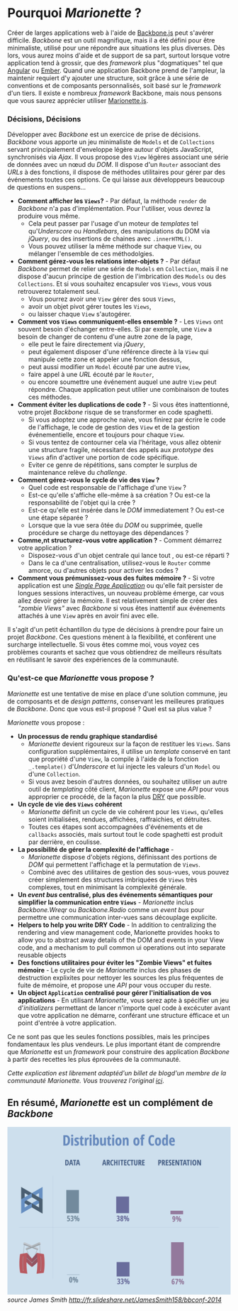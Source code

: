 # Pourquoi _Marionette_ ?

Créer de larges applications web à l'aide de [Backbone.js][backbone] peut s'avérer difficile. _Backbone_ est un outil magnifique, mais il a été défini pour être minimaliste, utilisé pour une répondre aux situations les plus diverses. Dès lors, vous aurez moins d'aide et de support de sa part, surtout lorsque votre application tend à grossir, que des _framework_ plus "dogmatiques" tel que [Angular][angular] ou [Ember][ember].  Quand une application Backbone prend de l'ampleur, la maintenir requiert d'y ajouter une structure, soit grâce à une série de conventions et de composants personnalisés, soit basé sur le _framework_ d'un tiers. Il existe e nombreux _framework_ Backbone, mais nous pensons que vous saurez apprécier utiliser [Marionette.js][marionette].  

###  Décisions, Décisions

Développer avec _Backbone_ est un exercice de prise de décisions. _Backbone_ vous apporte un jeu minimaliste de `Models` et de `Collections` servant principalement d'enveloppe légère autour d'objets JavaScript, synchronisés via _Ajax_. Il vous propose des `View` légères associant une série de données avec un nœud du _DOM_. Il dispose d'un `Router` associant des _URLs_ à des fonctions, il dispose de méthodes utilitaires pour gérer par des événements toutes ces options. Ce qui laisse aux développeurs beaucoup de questions en suspens…

- **Comment afficher les `Views`?** - Par défaut, la méthode `render` de _Backbone_ n'a pas d'implémentation. Pour l'utiliser, vous devrez la produire vous même.
  + Cela peut passer par l'usage d'un moteur de _templates_ tel qu'_Underscore_ ou _Handlebars_, des manipulations du DOM via _jQuery_, ou des insertions de chaines avec `.innerHTML()`.
  + Vous pouvez utiliser la même méthode sur chaque `View`, ou mélanger l'ensemble de ces méthodolgies.
- **Comment gérez-vous les relations inter-objets ?** - Par défaut _Backbone_ permet de relier une série de `Models` en `Collection`, mais il ne dispose d'aucun principe de gestion de l'imbrication des `Models` ou des `Collections`. Et si vous souhaitez encapsuler vos `Views`, vous vous retrouverez totalement seul.
  + Vous pourrez avoir une `View` gérer des sous `Views`,
  + avoir un objet pivot gérer toutes les `Views`,
  + ou laisser chaque `View` s'autogérer.
- **Comment vos `Views` communiquent-elles ensemble ?** - Les `Views` ont souvent besoin d'échanger entre-elles. Si par exemple, une `View` a besoin de changer de contenu d'une autre zone de la page,
  + elle peut le faire directement via _jQuery_,
  + peut également disposer d'une référence directe à la `View` qui manipule cette zone et appeler une fonction dessus,
  + peut aussi modifier un `Model` écouté par une autre `View`,
  + faire appel à une _URL_ écouté par le `Router`,
  + ou encore soumettre une événement auquel une autre `View` peut répondre. Chaque application peut utilier une combinaison de toutes ces méthodes.
- **Comment éviter les duplications de code ?** - Si vous êtes inattentionné, votre projet _Backbone_ risque de se transformer en code spaghetti.
  + Si vous adoptez une approche naive, vous finirez par écrire le code de l'affichage, le code de gestion des `View` et de la gestion événementielle, encore et toujours pour chaque `View`.
  + Si vous tentez de contourner cela via l'héritage, vous allez obtenir une structure fragile, nécessitant des appels aux _prototype_ des `Views` afin d'activer une portion de code spécifique.
  + Eviter ce genre de répétitions, sans compter le surplus de maintenance relève du _challenge_.
- **Comment gérez-vous le cycle de vie des `View` ?**
  + Quel code est responsable de l'affichage d'une `View` ?
  + Est-ce qu'elle s'affiche elle-même à sa création ? Ou est-ce la responsabilité de l'objet qui la crée ?
  + Est-ce qu'elle est insérée dans le _DOM_ immediatement ? Ou est-ce une étape séparée ?
  + Lorsque que la vue sera ôtée du _DOM_ ou supprimée, quelle procédure se charge du nettoyage des dépendances ?
- **Comme,nt structurez-vous votre application ?** - Comment démarrez votre application ?  
  + Disposez-vous d'un objet centrale qui lance tout
  , ou est-ce réparti ?
  + Dans le ca d'une centralisation, utilisez-vous le `Router` comme amorce, ou d'autres objets pour activer les  codes ?
- **Comment vous prémunissez-vous des fuites mémoire ?** - Si votre application est une [_Single Page Application_][spa] ou qu'elle fait persister de longues sessions interactives, un nouveau problème émerge, car vous allez devoir gérer la mémoire. Il est relativement simple de créer des _"zombie Views"_ avec _Backbone_ si vous êtes inattentif aux événements attachés à une `View` après en avoir fini avec elle.

Il s'agit d'un petit échantillon du type de décisions à prendre pour faire un projet _Backbone_. Ces questions mènent à la flexibilité, et confèrent une surcharge intellectuelle. Si vous êtes comme moi, vous voyez ces problèmes courants et sachez que vous obtiendrez de meilleurs résultats en réutilisant le savoir des expériences de la communauté.

### Qu'est-ce que _Marionette_ vous propose ?

_Marionette_ est une tentative de mise en place d'une solution commune, jeu de composants et de _design patterns_, conservant les meilleures pratiques de _Backbone_. Donc que vous est-il proposé ? Quel est sa plus value ?

_Marionette_ vous propose :

- **Un processus de rendu graphique standardisé**  
  + _Marionette_ devient rigoureux sur la façon de restituer les `Views`. Sans configuration supplémentaires, il utilise un _template_ conservé en tant que propriété d'une `View`, la compile à l'aide de la fonction `_.template()` d'_Underscore_ et lui injecte les valeurs d'un `Model` ou d'une `Collection`.  
  + Si vous avez besoin d'autres données, ou souhaitez utiliser un autre outil de _templating_ côté client, _Marionette_ expose une _API_ pour vous approprier ce procédé, de la façon la plus [DRY][dry] que possible.
- **Un cycle de vie des `Views` cohérent**
  + _Marionette_ définit un cycle de vie cohérent pour les `Views`, qu'elles soient initialisées, rendues, affichées, raffraichies, et détruites.  
  + Toutes ces étapes sont accompagnées d'événements et de `callbacks` associés, mais surtout tout le code spaghetti est produit par derrière, en coulisse.
- **La possibilité de gérer la complexité de l'affichage** -
  + _Marionette_ dispose d'objets régions, définissant des portions de _DOM_ qui permettent l'affichage et la permutation de `Views`.
  + Combiné avec des utilitaires de gestion des sous-vues, vous pouvez créer simplement des structures imbriquées de `Views` très complexes, tout en minimisant la complexité générale.
- **Un _event bus_ centralisé, plus des événements sémantiques pour simplifier la communication entre `Views`** - _Marionette_ inclus _Backbone.Wreqr_ ou _Backbone.Radio_ comme un _event bus_ pour permettre une communication inter-vues sans découplage explicite.  
- **Helpers to help you write DRY Code** - In addition to centralizing the rendering and view management code, Marionette provides hooks to allow you to abstract away details of the DOM and events in your View code, and a mechanism to pull common ui operations out into separate reusable objects
- **Des fonctions utilitaires pour éviter les "Zombie Views" et fuites mémoire** - Le cycle de vie de _Marionette_  inclus des phases de destruction explixites pour nettoyer les sources les plus fréquentes de fuite de mémoire, et propose une _API_ pour vous occuper du reste.
- **Un object `Application` centralisé pour gérer l'initialisation de vos applications** - En utilisant _Marionette_, vous serez apte à spécifier un jeu d'_initializers_ permettant de lancer n'importe quel code à excécuter avant que votre application ne démarre, conférant une structure éfficace et un point d'entrée à votre application.

Ce ne sont pas que les seules fonctions possibles, mais les principes fondamentaux les plus vendeurs. Le plus important étant de comprendre que _Marionette_ est un _framework_ pour construire des application _Backbone_ à partir des recettes les plus éprouvées de la communauté.


*Cette explication est librement adaptéd'un billet de blogd'un membre de la communauté _Marionette_. Vous trouverez l'original [ici][caseformn]*.

## En résumé, _Marionette_ est un complément de _Backbone_

![Distribution of code](img/bbconf14_fw-comparison.png)
_source
James Smith http://fr.slideshare.net/JamesSmith158/bbconf-2014_

[marionette]:http://marionettejs.com
[backbone]: http://backbonejs.org
[ember]: http://emberjs.com
[angular]:https://angularjs.org
[spa]:http://en.wikipedia.org/wiki/Single-page_application
[dry]:http://en.wikipedia.org/wiki/Don%27t_repeat_yourself
[caseformn]: http://benmccormick.org/2014/12/02/the-case-for-marionette-js
